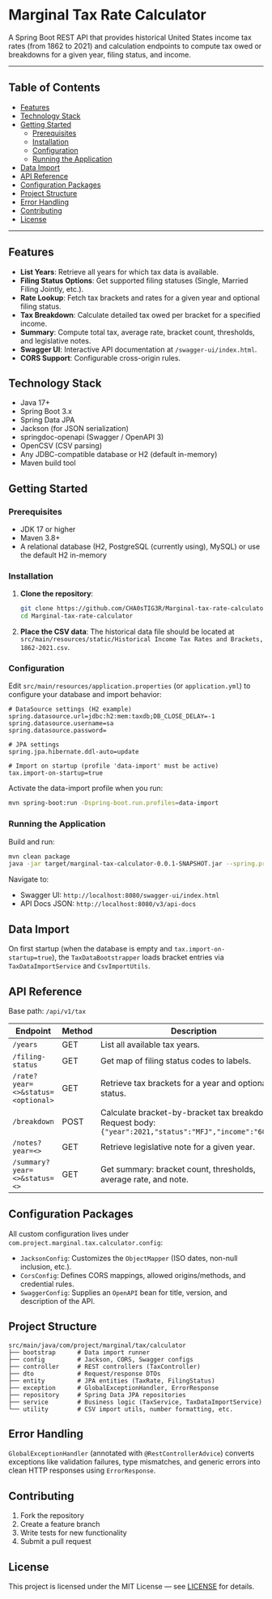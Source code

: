# Marginal Tax Rate Calculator

A Spring Boot REST API that provides historical United States income tax rates (from 1862 to 2021) and calculation endpoints to compute tax owed or breakdowns for a given year, filing status, and income.

---

## Table of Contents

- [Features](#features)
- [Technology Stack](#technology-stack)
- [Getting Started](#getting-started)
    - [Prerequisites](#prerequisites)
    - [Installation](#installation)
    - [Configuration](#configuration)
    - [Running the Application](#running-the-application)
- [Data Import](#data-import)
- [API Reference](#api-reference)
- [Configuration Packages](#configuration-packages)
- [Project Structure](#project-structure)
- [Error Handling](#error-handling)
- [Contributing](#contributing)
- [License](#license)

---

## Features

- **List Years**: Retrieve all years for which tax data is available.
- **Filing Status Options**: Get supported filing statuses (Single, Married Filing Jointly, etc.).
- **Rate Lookup**: Fetch tax brackets and rates for a given year and optional filing status.
- **Tax Breakdown**: Calculate detailed tax owed per bracket for a specified income.
- **Summary**: Compute total tax, average rate, bracket count, thresholds, and legislative notes.
- **Swagger UI**: Interactive API documentation at `/swagger-ui/index.html`.
- **CORS Support**: Configurable cross-origin rules.

## Technology Stack

- Java 17+
- Spring Boot 3.x
- Spring Data JPA
- Jackson (for JSON serialization)
- springdoc-openapi (Swagger / OpenAPI 3)
- OpenCSV (CSV parsing)
- Any JDBC-compatible database or H2 (default in-memory)
- Maven build tool

## Getting Started

### Prerequisites

- JDK 17 or higher
- Maven 3.8+
- A relational database (H2, PostgreSQL (currently using), MySQL) or use the default H2 in-memory

### Installation

1. **Clone the repository**:

   ```bash
   git clone https://github.com/CHA0sTIG3R/Marginal-tax-rate-calculator.git
   cd Marginal-tax-rate-calculator
   ```

2. **Place the CSV data**: The historical data file should be located at `src/main/resources/static/Historical Income Tax Rates and Brackets, 1862-2021.csv`.

### Configuration

Edit `src/main/resources/application.properties` (or `application.yml`) to configure your database and import behavior:

```properties
# DataSource settings (H2 example)
spring.datasource.url=jdbc:h2:mem:taxdb;DB_CLOSE_DELAY=-1
spring.datasource.username=sa
spring.datasource.password=

# JPA settings
spring.jpa.hibernate.ddl-auto=update

# Import on startup (profile 'data-import' must be active)
tax.import-on-startup=true
```

Activate the data-import profile when you run:

```bash
mvn spring-boot:run -Dspring-boot.run.profiles=data-import
```

### Running the Application

Build and run:

```bash
mvn clean package
java -jar target/marginal-tax-calculator-0.0.1-SNAPSHOT.jar --spring.profiles.active=data-import
```

Navigate to:

- Swagger UI: `http://localhost:8080/swagger-ui/index.html`
- API Docs JSON: `http://localhost:8080/v3/api-docs`

## Data Import

On first startup (when the database is empty and `tax.import-on-startup=true`), the `TaxDataBootstrapper` loads bracket entries via `TaxDataImportService` and `CsvImportUtils`.

## API Reference

Base path: `/api/v1/tax`

| Endpoint                          | Method | Description                                                                                               |
|-----------------------------------|--------|-----------------------------------------------------------------------------------------------------------|
| `/years`                          | GET    | List all available tax years.                                                                             |
| `/filing-status`                  | GET    | Get map of filing status codes to labels.                                                                 |
| `/rate?year=<>&status=<optional>` | GET    | Retrieve tax brackets for a year and optional status.                                                     |
| `/breakdown`                      | POST   | Calculate bracket-by-bracket tax breakdown. Request body: `{"year":2021,"status":"MFJ","income":"60000"}` |
| `/notes?year=<>`                  | GET    | Retrieve legislative note for a given year.                                                               |
| `/summary?year=<>&status=<>`      | GET    | Get summary: bracket count, thresholds, average rate, and note.                                           |

## Configuration Packages

All custom configuration lives under `com.project.marginal.tax.calculator.config`:

- `JacksonConfig`: Customizes the `ObjectMapper` (ISO dates, non-null inclusion, etc.).
- `CorsConfig`: Defines CORS mappings, allowed origins/methods, and credential rules.
- `SwaggerConfig`: Supplies an `OpenAPI` bean for title, version, and description of the API.

## Project Structure

```
src/main/java/com/project/marginal/tax/calculator
├── bootstrap      # Data import runner
├── config         # Jackson, CORS, Swagger configs
├── controller     # REST controllers (TaxController)
├── dto            # Request/response DTOs
├── entity         # JPA entities (TaxRate, FilingStatus)
├── exception      # GlobalExceptionHandler, ErrorResponse
├── repository     # Spring Data JPA repositories
├── service        # Business logic (TaxService, TaxDataImportService)
└── utility        # CSV import utils, number formatting, etc.
```

## Error Handling

`GlobalExceptionHandler` (annotated with `@RestControllerAdvice`) converts exceptions like validation failures, type mismatches, and generic errors into clean HTTP responses using `ErrorResponse`.

## Contributing

1. Fork the repository
2. Create a feature branch
3. Write tests for new functionality
4. Submit a pull request

## License

This project is licensed under the MIT License — see [LICENSE](LICENSE) for details.

